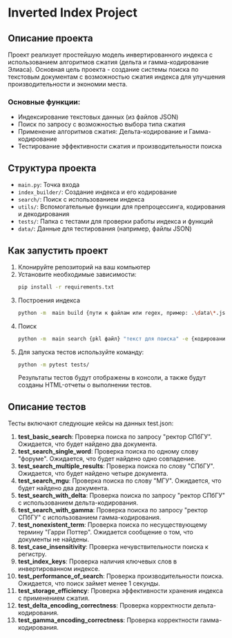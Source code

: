 
# Inverted Index Project

## Описание проекта
Проект реализует простейшую модель инвертированного индекса с использованием алгоритмов сжатия (дельта и гамма-кодирование Элиаса). Основная цель проекта - создание системы поиска по текстовым документам с возможностью сжатия индекса для улучшения производительности и экономии места.

### Основные функции:
- Индексирование текстовых данных (из файлов JSON)
- Поиск по запросу с возможностью выбора типа сжатия
- Применение алгоритмов сжатия: Дельта-кодирование и Гамма-кодирование
- Тестирование эффективности сжатия и производительности поиска

## Структура проекта

- `main.py`: Точка входа
- `index_builder/`: Создание индекса и его кодирование
- `search/`: Поиск с использованием индекса
- `utils/`: Вспомогательные функции для препроцессинга, кодирования и декодирования
- `tests/`: Папка с тестами для проверки работы индекса и функций
- `data/`: Данные для тестирования (например, файлы JSON)

## Как запустить проект

1. Клонируйте репозиторий на ваш компьютер
2. Установите необходимые зависимости:
    ```bash
    pip install -r requirements.txt
    ```
3. Построения индекса
     ```bash
    python -m  main build {пути к файлам или regex, пример: .\data\*.json} -o {выходной файл .pkl}
    ```
4. Поиск
     ```bash
    python -m  main search {pkl файл} "текст для поиска" -e {кодирование: delta, gamma} -o {выходной файл json (default: searchOutput.json)}
    ```
5. Для запуска тестов используйте команду:
    ```bash
    python -m pytest tests/
    ```
    Результаты тестов будут отображены в консоли, а также будут созданы HTML-отчеты о выполнении тестов.

## Описание тестов

Тесты включают следующие кейсы на данных test.json:

1. **test_basic_search**: Проверка поиска по запросу "ректор СПбГУ". Ожидается, что будет найдено два документа.
2. **test_search_single_word**: Проверка поиска по одному слову "форуме". Ожидается, что будет найдено одно совпадение.
3. **test_search_multiple_results**: Проверка поиска по слову "СПбГУ". Ожидается, что будет найдено четыре документа.
4. **test_search_mgu**: Проверка поиска по слову "МГУ". Ожидается, что будет найдено два документа.
5. **test_search_with_delta**: Проверка поиска по запросу "ректор СПбГУ" с использованием дельта-кодирования.
6. **test_search_with_gamma**: Проверка поиска по запросу "ректор СПбГУ" с использованием гамма-кодирования.
7. **test_nonexistent_term**: Проверка поиска по несуществующему термину "Гарри Поттер". Ожидается сообщение о том, что документы не найдены.
8. **test_case_insensitivity**: Проверка нечувствительности поиска к регистру.
9. **test_index_keys**: Проверка наличия ключевых слов в инвертированном индексе.
10. **test_performance_of_search**: Проверка производительности поиска. Ожидается, что поиск займет менее 1 секунды.
11. **test_storage_efficiency**: Проверка эффективности хранения индекса с применением сжатия.
12. **test_delta_encoding_correctness**: Проверка корректности дельта-кодирования.
13. **test_gamma_encoding_correctness**: Проверка корректности гамма-кодирования.

